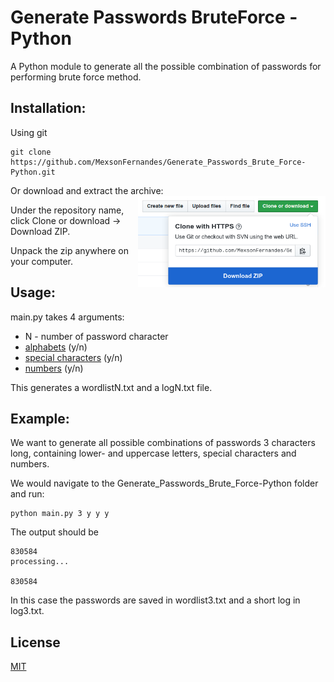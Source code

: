 # Generate Passwords BruteForce - Python

A Python module to generate all the possible combination of passwords for performing brute force method.

## Installation: 
Using git
```shell
git clone https://github.com/MexsonFernandes/Generate_Passwords_Brute_Force-Python.git
```
Or download and extract the archive:
<img align="right" width=300 src="assets/clone-repo-button.png" alt="Clone or download" />

Under the repository name, click Clone or download -> Download ZIP. 

Unpack the zip anywhere on your computer. 


## Usage:
main.py takes 4 arguments: 
  * N - number of password character
  * [alphabets](https://docs.python.org/3/library/string.html#string.ascii_letters) (y/n)
  * [special characters](https://docs.python.org/3/library/string.html#string.punctuation) (y/n)
  * [numbers](https://docs.python.org/3/library/string.html#string.digits) (y/n)

This generates a wordlistN.txt and a logN.txt file. 

## Example:
We want to generate all possible combinations of passwords 3 characters long, containing lower- and uppercase letters, special characters and numbers. 

We would navigate to the Generate_Passwords_Brute_Force-Python folder and run: 
```shell
python main.py 3 y y y
```
The output should be
```
830584
processing...

830584
```
In this case the passwords are saved in wordlist3.txt and a short log in log3.txt. 

## License
[MIT](https://choosealicense.com/licenses/mit/)
